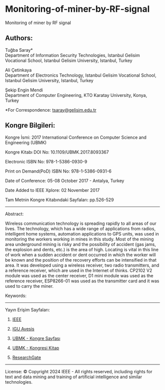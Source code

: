 # Monitoring-of-miner-by-RF-signal

Monitoring of miner by RF signal

## Authors:

Tuğba Saray*  
Department of Information Security Technologies, Istanbul Gelisim Vocational School, Istanbul Gelisim University, Istanbul, Turkey  

Ali Çetinkaya  
Department of Electronics Technology, Istanbul Gelisim Vocational School, Istanbul Gelisim University, Istanbul, Turkey  

Şekip Engin Mendi  
Department of Computer Engineering, KTO Karatay University, Konya, Turkey  

*For Correspondence: tsaray@gelisim.edu.tr

## Kongre Bilgileri:

Kongre İsmi: 2017 International Conference on Computer Science and Engineering (UBMK)

Kongre Kitabı DOI No: 10.1109/UBMK.2017.8093367

Electronic ISBN No: 978-1-5386-0930-9 

Print on Demand(PoD) ISBN No: 978-1-5386-0931-6  

Date of Conference: 05-08 October 2017 - Antalya, Turkey

Date Added to IEEE Xplore: 02 November 2017

Tam Metnin Kongre Kitabındaki Sayfaları: pp.526-529

---

Abstract:

Wireless communication technology is spreading rapidly to all areas of our lives. The technology, which has a wide range of applications from radios, intelligent home systems, automation applications to GPS units, was used in monitoring the workers working in mines in this study. Most of the mining area underground mining is risky and the possibility of accident (gas jams, the explosion and dents, etc.) is the area of high. Locating is vital in this line of work when a sudden accident or dent occurred in which the worker will be known and the position of the recovery efforts can be intensified in that area. It was developed using a wireless receiver, two radio transmitters, and a reference receiver, which are used in the Internet of thinks. CP2102 V2 module was used as the center receiver, D1 mini module was used as the reference receiver, ESP8266-01 was used as the transmitter card and it was used to carry the miner.

Keywords: 

---

Yayın Erişim Sayfaları:

1. [IEEE](https://ieeexplore.ieee.org/document/8093441)

2. [IGU Avesis](https://avesis.gelisim.edu.tr/yayin/43788469-c9a6-4246-97a8-ffa87088cdca/monitoring-of-miner-by-rf-signal)

3. [UBMK - Kongre Sayfası](https://ubmk.org.tr/2017/)

4. [UBMK - Kongresi Kitap](https://ubmk.org.tr/wp-content/uploads/2022/01/web-ubmk-2017.pdf)

5. [ResearchGate](https://www.researchgate.net/publication/320829526_Monitoring_of_miner_by_RF_signal)

---

License: © Copyright 2024 IEEE - All rights reserved, including rights for text and data mining and training of artificial intelligence and similar technologies.
